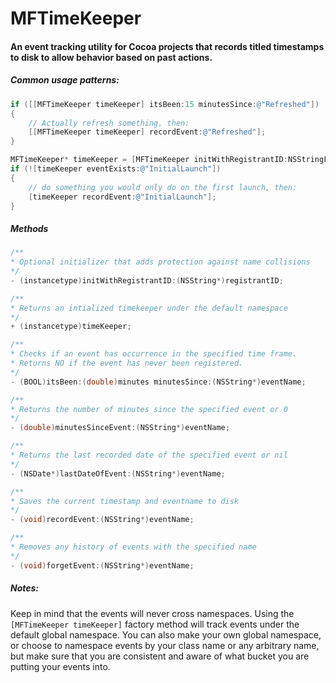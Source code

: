 MFTimeKeeper
============
#### An event tracking utility for Cocoa projects that records titled timestamps to disk to allow behavior based on past actions.

##### Common usage patterns:
```objective-c
if ([[MFTimeKeeper timeKeeper] itsBeen:15 minutesSince:@"Refreshed"])
{
    // Actually refresh something, then:
    [[MFTimeKeeper timeKeeper] recordEvent:@"Refreshed"];
}
```

```objective-c
MFTimeKeeper* timeKeeper = [MFTimeKeeper initWithRegistrantID:NSStringFromClass([self class])];
if (![timeKeeper eventExists:@"InitialLaunch"])
{
    // do something you would only do on the first launch, then:
    [timeKeeper recordEvent:@"InitialLaunch"];
}
```

##### Methods
```objective-c
/**
* Optional initializer that adds protection against name collisions 
*/
- (instancetype)initWithRegistrantID:(NSString*)registrantID;
```
```objective-c
/**
* Returns an intialized timekeeper under the default namespace
*/
+ (instancetype)timeKeeper;
```

```objective-c
/**
* Checks if an event has occurrence in the specified time frame.
* Returns NO if the event has never been registered.
*/
- (BOOL)itsBeen:(double)minutes minutesSince:(NSString*)eventName;
```
```objective-c
/**
* Returns the number of minutes since the specified event or 0
*/
- (double)minutesSinceEvent:(NSString*)eventName;
```
```objective-c
/**
* Returns the last recorded date of the specified event or nil
*/
- (NSDate*)lastDateOfEvent:(NSString*)eventName;
```
```objective-c
/**
* Saves the current timestamp and eventname to disk
*/
- (void)recordEvent:(NSString*)eventName;
```
```objective-c
/**
* Removes any history of events with the specified name
*/
- (void)forgetEvent:(NSString*)eventName;
```

##### Notes:
Keep in mind that the events will never cross namespaces. Using the `[MFTimeKeeper timeKeeper]` factory method will track events under the default global namespace. You can also make your own global namespace, or choose to namespace events by your class name or any arbitrary name, but make sure that you are consistent and aware of what bucket you are putting your events into. 
